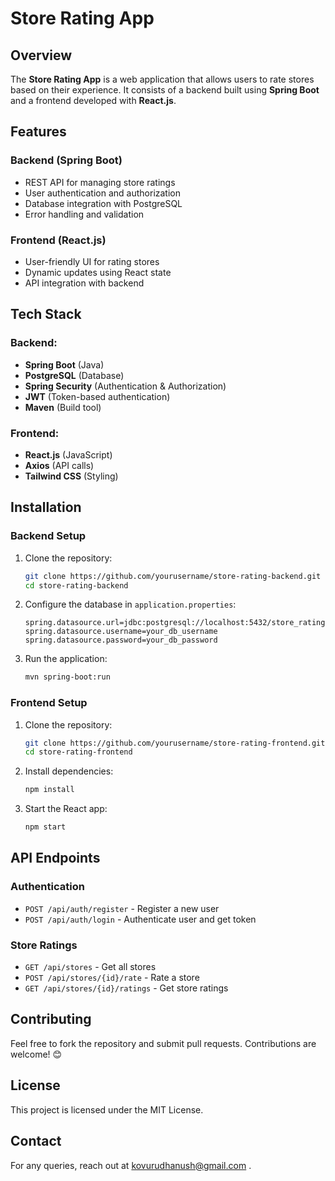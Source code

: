 # Store Rating App

## Overview
The **Store Rating App** is a web application that allows users to rate stores based on their experience. It consists of a backend built using **Spring Boot** and a frontend developed with **React.js**.

## Features
### Backend (Spring Boot)
- REST API for managing store ratings
- User authentication and authorization
- Database integration with PostgreSQL
- Error handling and validation

### Frontend (React.js)
- User-friendly UI for rating stores
- Dynamic updates using React state
- API integration with backend

## Tech Stack
### Backend:
- **Spring Boot** (Java)
- **PostgreSQL** (Database)
- **Spring Security** (Authentication & Authorization)
- **JWT** (Token-based authentication)
- **Maven** (Build tool)

### Frontend:
- **React.js** (JavaScript)
- **Axios** (API calls)
- **Tailwind CSS** (Styling)

## Installation
### Backend Setup
1. Clone the repository:
   ```sh
   git clone https://github.com/yourusername/store-rating-backend.git
   cd store-rating-backend
   ```
2. Configure the database in `application.properties`:
   ```properties
   spring.datasource.url=jdbc:postgresql://localhost:5432/store_rating
   spring.datasource.username=your_db_username
   spring.datasource.password=your_db_password
   ```
3. Run the application:
   ```sh
   mvn spring-boot:run
   ```

### Frontend Setup
1. Clone the repository:
   ```sh
   git clone https://github.com/yourusername/store-rating-frontend.git
   cd store-rating-frontend
   ```
2. Install dependencies:
   ```sh
   npm install
   ```
3. Start the React app:
   ```sh
   npm start
   ```

## API Endpoints
### Authentication
- `POST /api/auth/register` - Register a new user
- `POST /api/auth/login` - Authenticate user and get token

### Store Ratings
- `GET /api/stores` - Get all stores
- `POST /api/stores/{id}/rate` - Rate a store
- `GET /api/stores/{id}/ratings` - Get store ratings

## Contributing
Feel free to fork the repository and submit pull requests. Contributions are welcome! 😊

## License
This project is licensed under the MIT License.

## Contact
For any queries, reach out at kovurudhanush@gmail.com .
